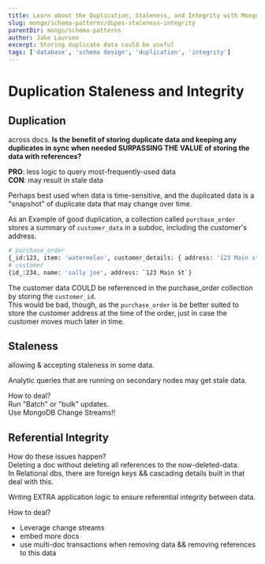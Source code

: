 ```yaml
---
title: Learn about the Duplication, Staleness, and Integrity with MongoDB
slug: mongo/schema-patterns/dupes-staleness-integrity
parentDir: mongo/schema-patterns
author: Jake Laursen
excerpt: Storing duplicate data could be useful
tags: ['database', 'schema design', 'duplication', 'integrity']
---
```


# Duplication Staleness and Integrity

## Duplication

across docs.
**Is the benefit of storing duplicate data and keeping any duplicates in sync when needed SURPASSING THE VALUE of storing the data with references?**

**PRO**: less logic to query most-frequently-used data  
**CON**: may result in stale data

Perhaps best used when data is time-sensitive, and the duplicated data is a "snapshot" of duplicate data that may change over time.

As an Example of good duplication, a collection called `purchase_order` stores a summary of `customer_data` in a subdoc, including the customer's address.

```bash
# purchase_order
{_id:123, item: 'watermelon', customer_details: { address: '123 Main st'}}
# customer
{id_:234, name: 'sally joe', address: `123 Main St`}
```

The customer data COULD be referrenced in the purchase_order collection by storing the `customer_id`.  
This would be bad, though, as the `purchase_order` is be better suited to store the customer address at the time of the order, just in case the customer moves much later in time.

## Staleness

allowing & accepting staleness in some data.

Analytic queries that are running on secondary nodes may get stale data.

How to deal?  
Run "Batch" or "bulk" updates.  
Use MongoDB Change Streams!!

## Referential Integrity

How do these issues happen?  
Deleting a doc without deleting all references to the now-deleted-data.  
In Relational dbs, there are foreign keys && cascading details built in that deal with this.

Writing EXTRA application logic to ensure referential integrity between data.

How to deal?

- Leverage change streams
- embed more docs
- use multi-doc transactions when removing data && removing references to this data
